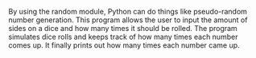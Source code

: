 By using the random module, Python can do things like pseudo-random number generation.
This program allows the user to input the amount of sides on a dice and how many times it should be rolled.
The program simulates dice rolls and keeps track of how many times each number comes up.
It finally prints out how many times each number came up.